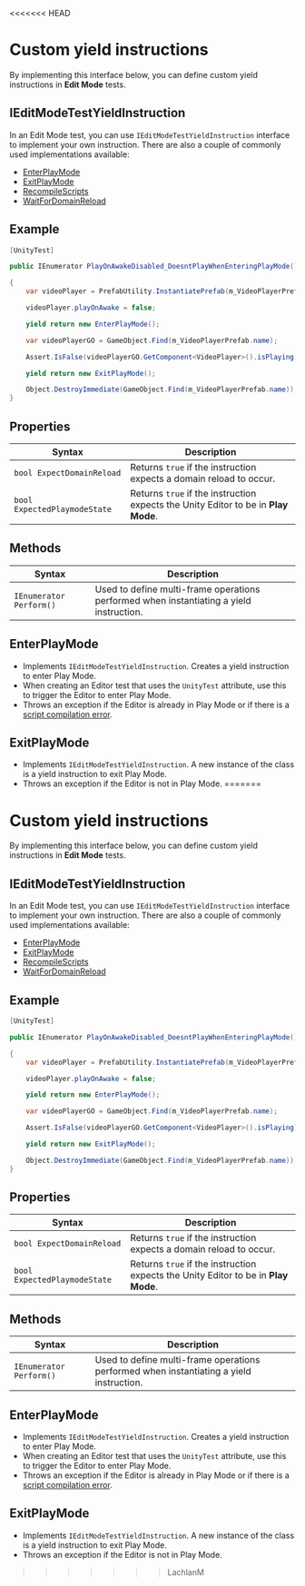 <<<<<<< HEAD
# Custom yield instructions

By implementing this interface below, you can define custom yield instructions in **Edit Mode** tests.

## IEditModeTestYieldInstruction

In an Edit Mode test, you can use `IEditModeTestYieldInstruction` interface to implement your own instruction. There are also a couple of commonly used implementations available:

- [EnterPlayMode](#enterplaymode)
- [ExitPlayMode](#exitplaymode)
- [RecompileScripts](./reference-recompile-scripts.md)
- [WaitForDomainReload](./reference-wait-for-domain-reload.md)

## Example

```c#
[UnityTest]

public IEnumerator PlayOnAwakeDisabled_DoesntPlayWhenEnteringPlayMode()

{
    var videoPlayer = PrefabUtility.InstantiatePrefab(m_VideoPlayerPrefab.GetComponent<VideoPlayer>()) as VideoPlayer;

    videoPlayer.playOnAwake = false;

    yield return new EnterPlayMode();

    var videoPlayerGO = GameObject.Find(m_VideoPlayerPrefab.name);

    Assert.IsFalse(videoPlayerGO.GetComponent<VideoPlayer>().isPlaying);

    yield return new ExitPlayMode();

    Object.DestroyImmediate(GameObject.Find(m_VideoPlayerPrefab.name));
}
```

## Properties

| Syntax                       | Description                                                  |
| ---------------------------- | ------------------------------------------------------------ |
| `bool ExpectDomainReload`    | Returns `true` if the instruction expects a domain reload to occur. |
| `bool ExpectedPlaymodeState` | Returns `true` if the instruction expects the Unity Editor to be in **Play Mode**. |

## Methods

| Syntax                  | Description                                                  |
| ----------------------- | ------------------------------------------------------------ |
| `IEnumerator Perform()` | Used to define multi-frame operations performed when instantiating a yield instruction. |

## EnterPlayMode

* Implements `IEditModeTestYieldInstruction`. Creates a yield instruction to enter Play Mode.
* When creating an Editor test that uses the `UnityTest` attribute, use this to trigger the Editor to enter Play Mode. 
* Throws an exception if the Editor is already in Play Mode or if there is a [script compilation error](https://support.unity3d.com/hc/en-us/articles/205930539-How-do-I-interpret-a-compiler-error-).

## ExitPlayMode

* Implements `IEditModeTestYieldInstruction`. A new instance of the class is a yield instruction to exit Play Mode.
* Throws an exception if the Editor is not in Play Mode.
=======
# Custom yield instructions

By implementing this interface below, you can define custom yield instructions in **Edit Mode** tests.

## IEditModeTestYieldInstruction

In an Edit Mode test, you can use `IEditModeTestYieldInstruction` interface to implement your own instruction. There are also a couple of commonly used implementations available:

- [EnterPlayMode](#enterplaymode)
- [ExitPlayMode](#exitplaymode)
- [RecompileScripts](./reference-recompile-scripts.md)
- [WaitForDomainReload](./reference-wait-for-domain-reload.md)

## Example

```c#
[UnityTest]

public IEnumerator PlayOnAwakeDisabled_DoesntPlayWhenEnteringPlayMode()

{
    var videoPlayer = PrefabUtility.InstantiatePrefab(m_VideoPlayerPrefab.GetComponent<VideoPlayer>()) as VideoPlayer;

    videoPlayer.playOnAwake = false;

    yield return new EnterPlayMode();

    var videoPlayerGO = GameObject.Find(m_VideoPlayerPrefab.name);

    Assert.IsFalse(videoPlayerGO.GetComponent<VideoPlayer>().isPlaying);

    yield return new ExitPlayMode();

    Object.DestroyImmediate(GameObject.Find(m_VideoPlayerPrefab.name));
}
```

## Properties

| Syntax                       | Description                                                  |
| ---------------------------- | ------------------------------------------------------------ |
| `bool ExpectDomainReload`    | Returns `true` if the instruction expects a domain reload to occur. |
| `bool ExpectedPlaymodeState` | Returns `true` if the instruction expects the Unity Editor to be in **Play Mode**. |

## Methods

| Syntax                  | Description                                                  |
| ----------------------- | ------------------------------------------------------------ |
| `IEnumerator Perform()` | Used to define multi-frame operations performed when instantiating a yield instruction. |

## EnterPlayMode

* Implements `IEditModeTestYieldInstruction`. Creates a yield instruction to enter Play Mode.
* When creating an Editor test that uses the `UnityTest` attribute, use this to trigger the Editor to enter Play Mode. 
* Throws an exception if the Editor is already in Play Mode or if there is a [script compilation error](https://support.unity3d.com/hc/en-us/articles/205930539-How-do-I-interpret-a-compiler-error-).

## ExitPlayMode

* Implements `IEditModeTestYieldInstruction`. A new instance of the class is a yield instruction to exit Play Mode.
* Throws an exception if the Editor is not in Play Mode.
>>>>>>> LachlanM
